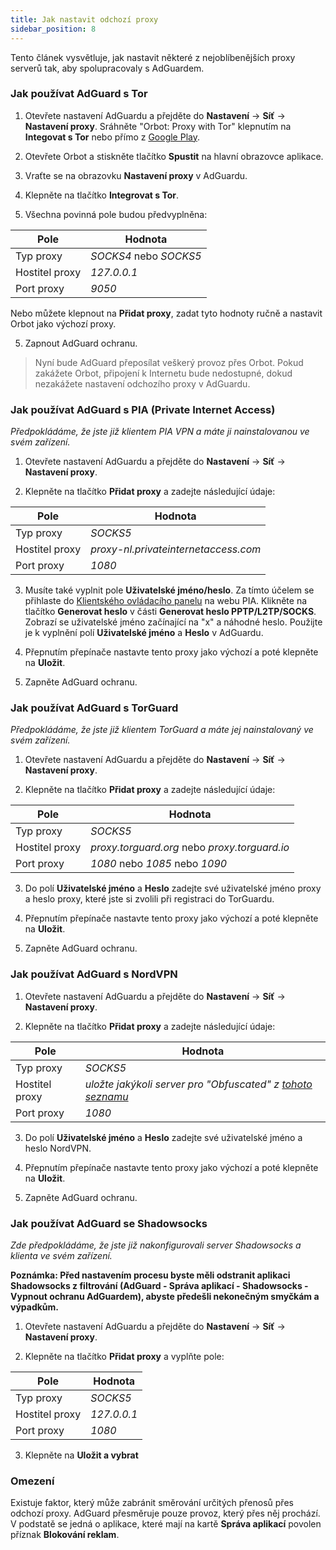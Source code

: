 ```yaml
---
title: Jak nastavit odchozí proxy
sidebar_position: 8
---
```


Tento článek vysvětluje, jak nastavit některé z nejoblíbenějších proxy serverů tak, aby spolupracovaly s AdGuardem.

### Jak používat AdGuard s Tor

1. Otevřete nastavení AdGuardu a přejděte do **Nastavení** → **Síť** → **Nastavení proxy**. Sráhněte "Orbot: Proxy with Tor" klepnutím na **Integovat s Tor** nebo přímo z [Google Play](https://play.google.com/store/apps/details?id=org.torproject.android&noprocess).

2. Otevřete Orbot a stiskněte tlačítko **Spustit** na hlavní obrazovce aplikace.

2. Vraťte se na obrazovku **Nastavení proxy** v AdGuardu.

3. Klepněte na tlačítko **Integrovat s Tor**.

4. Všechna povinná pole budou předvyplněna:

| Pole           | Hodnota                |
| -------------- | ---------------------- |
| Typ proxy      | *SOCKS4* nebo *SOCKS5* |
| Hostitel proxy | *127.0.0.1*            |
| Port proxy     | *9050*                 |

Nebo můžete klepnout na **Přidat proxy**, zadat tyto hodnoty ručně a nastavit Orbot jako výchozí proxy.

5. Zapnout AdGuard ochranu.

> Nyní bude AdGuard přeposílat veškerý provoz přes Orbot. Pokud zakážete Orbot, připojení k Internetu bude nedostupné, dokud nezakážete nastavení odchozího proxy v AdGuardu.

### Jak používat AdGuard s PIA (Private Internet Access)

*Předpokládáme, že jste již klientem PIA VPN a máte ji nainstalovanou ve svém zařízení.*

1. Otevřete nastavení AdGuardu a přejděte do **Nastavení** → **Síť** → **Nastavení proxy**.

2. Klepněte na tlačítko **Přidat proxy** a zadejte následující údaje:

| Pole           | Hodnota                              |
| -------------- | ------------------------------------ |
| Typ proxy      | *SOCKS5*                             |
| Hostitel proxy | *proxy-nl.privateinternetaccess.com* |
| Port proxy     | *1080*                               |

3. Musíte také vyplnit pole **Uživatelské jméno/heslo**. Za tímto účelem se přihlaste do [Klientského ovládacího panelu](https://www.privateinternetaccess.com/pages/client-sign-in) na webu PIA. Klikněte na tlačítko **Generovat heslo** v části **Generovat heslo PPTP/L2TP/SOCKS**. Zobrazí se uživatelské jméno začínající na "x" a náhodné heslo. Použijte je k vyplnění polí **Uživatelské jméno** a **Heslo** v AdGuardu.

4. Přepnutím přepínače nastavte tento proxy jako výchozí a poté klepněte na **Uložit**.

5. Zapněte AdGuard ochranu.

### Jak používat AdGuard s TorGuard

*Předpokládáme, že jste již klientem TorGuard a máte jej nainstalovaný ve svém zařízení.*

1. Otevřete nastavení AdGuardu a přejděte do **Nastavení** → **Síť** → **Nastavení proxy**.

2. Klepněte na tlačítko **Přidat proxy** a zadejte následující údaje:

| Pole           | Hodnota                                       |
| -------------- | --------------------------------------------- |
| Typ proxy      | *SOCKS5*                                      |
| Hostitel proxy | *proxy.torguard.org* nebo *proxy.torguard.io* |
| Port proxy     | *1080* nebo *1085* nebo *1090*                |

3. Do polí **Uživatelské jméno** a **Heslo** zadejte své uživatelské jméno proxy a heslo proxy, které jste si zvolili při registraci do TorGuardu.

4. Přepnutím přepínače nastavte tento proxy jako výchozí a poté klepněte na **Uložit**.

5. Zapněte AdGuard ochranu.

### Jak používat AdGuard s NordVPN

1. Otevřete nastavení AdGuardu a přejděte do **Nastavení** → **Síť** → **Nastavení proxy**.

2. Klepněte na tlačítko **Přidat proxy** a zadejte následující údaje:

| Pole           | Hodnota                                                                                    |
| -------------- | ------------------------------------------------------------------------------------------ |
| Typ proxy      | *SOCKS5*                                                                                   |
| Hostitel proxy | *uložte jakýkoli server pro "Obfuscated" z [tohoto seznamu](https://nordvpn.com/servers/)* |
| Port proxy     | *1080*                                                                                     |

3. Do polí **Uživatelské jméno** a **Heslo** zadejte své uživatelské jméno a heslo NordVPN.

4. Přepnutím přepínače nastavte tento proxy jako výchozí a poté klepněte na **Uložit**.

5. Zapněte AdGuard ochranu.

### Jak používat AdGuard se Shadowsocks

*Zde předpokládáme, že jste již nakonfigurovali server Shadowsocks a klienta ve svém zařízení.*

**Poznámka: Před nastavením procesu byste měli odstranit aplikaci Shadowsocks z filtrování (AdGuard - Správa aplikací - Shadowsocks - Vypnout ochranu AdGuardem), abyste předešli nekonečným smyčkám a výpadkům.**

1. Otevřete nastavení AdGuardu a přejděte do **Nastavení** → **Síť** → **Nastavení proxy**.

2. Klepněte na tlačítko **Přidat proxy** a vyplňte pole:

| Pole           | Hodnota     |
| -------------- | ----------- |
| Typ proxy      | *SOCKS5*    |
| Hostitel proxy | *127.0.0.1* |
| Port proxy     | *1080*      |

3. Klepněte na **Uložit a vybrat**

### Omezení

Existuje faktor, který může zabránit směrování určitých přenosů přes odchozí proxy. AdGuard přesměruje pouze provoz, který přes něj prochází. V podstatě se jedná o aplikace, které mají na kartě **Správa aplikací** povolen příznak **Blokování reklam**.
